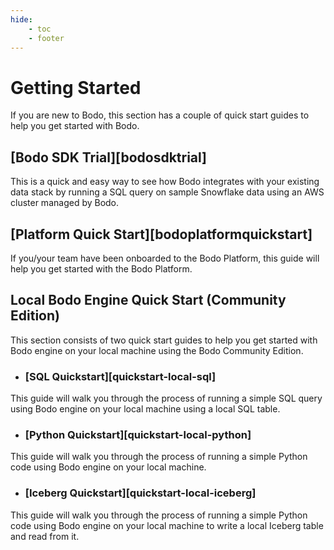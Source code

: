 ```yaml
---
hide:
    - toc
    - footer
---
```


# Getting Started

If you are new to Bodo, this section has a couple of quick start guides to help you get started with Bodo. 
## [Bodo SDK Trial][bodosdktrial]
This is a quick and easy way to see how Bodo integrates with your existing data stack by running a SQL query on sample Snowflake data using an AWS cluster managed by Bodo.  

## [Platform Quick Start][bodoplatformquickstart]

If you/your team have been onboarded to the Bodo Platform, this guide will help you get started with the Bodo Platform.

## Local Bodo Engine Quick Start (Community Edition)

This section consists of two quick start guides to help you get started with Bodo engine on your local machine using the Bodo Community Edition. 

- ### [SQL Quickstart][quickstart-local-sql]
This guide will walk you through the process of running a simple SQL query using Bodo engine on your local machine using a local SQL table.

- ### [Python Quickstart][quickstart-local-python]
This guide will walk you through the process of running a simple Python code using Bodo engine on your local machine.

- ### [Iceberg Quickstart][quickstart-local-iceberg]
This guide will walk you through the process of running a simple Python code using Bodo engine on your local machine to write a local Iceberg table and read from it.
